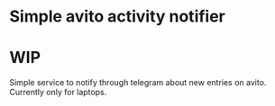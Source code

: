 # Simple avito activity notifier
# WIP
Simple service to notify through telegram about new entries on avito.
Currently only for laptops.